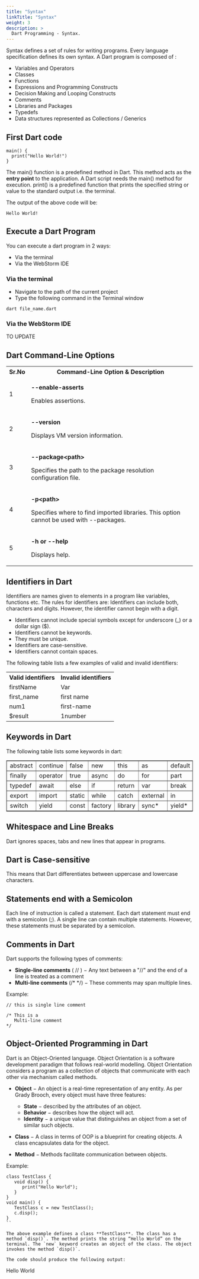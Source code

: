 ```yaml
---
title: "Syntax"
linkTitle: "Syntax"
weight: 3
description: >
  Dart Programming - Syntax.
---
```


Syntax defines a set of rules for writing programs. Every language specification defines its own syntax. A Dart program is composed of :

- Variables and Operators
- Classes
- Functions
- Expressions and Programming Constructs
- Decision Making and Looping Constructs
- Comments
- Libraries and Packages
- Typedefs
- Data structures represented as Collections / Generics

## First Dart code

```
main() {
  print("Hello World!")
}
```

The main() function is a predefined method in Dart. This method acts as the **entry point** to the application. A Dart script needs the main() method for execution. print() is a predefined function that prints the specified string or value to the standard output i.e. the terminal.

The output of the above code will be:

```
Hello World!
```

## Execute a Dart Program

You can execute a dart program in 2 ways:

- Via the terminal
- Via the WebStorm IDE

### Via the terminal

- Navigate to the path of the current project
- Type the following command in the Terminal window

```
dart file_name.dart
```

### Via the WebStorm IDE

TO UPDATE

## Dart Command-Line Options

<table class="table-2">
  <colgroup>
    <col class="thirty" />
    <col class="seventy" />
  </colgroup>

  <tr>
    <th>Sr.No</th>
    <th>Command-Line Option & Description</th>
  </tr>

  <tr>
    <td>1</td>
    <td>
      <p><b>--enable-asserts</b></p>
      <p>Enables assertions.</p>
    </td>
  </tr>

  <tr>
    <td>2</td>
    <td>
      <p><b>--version</b></p>
      <p>Displays VM version information.</p>
    </td>
  </tr>

  <tr>
    <td>3</td>
    <td>
      <p><b>--package&ltpath&gt</b></p>
      <p>Specifies the path to the package resolution configuration file.</p>
    </td>
  </tr>

  <tr>
    <td>4</td>
    <td>
      <p><b>-p&ltpath&gt</b></p>
      <p>Specifies where to find imported libraries. This option cannot be used with --packages.</p>
    </td>
  </tr>

  <tr>
    <td>5</td>
    <td>
      <p><b>-h or --help<path></b></p>
      <p>Displays help.</p>
    </td>
  </tr>
</table>

## Identifiers in Dart

Identifiers are names given to elements in a program like variables, functions etc. The rules for identifiers are: Identifiers can include both, characters and digits. However, the identifier cannot begin with a digit.

- Identifiers cannot include special symbols except for underscore (_) or a dollar sign ($).
- Identifiers cannot be keywords.
- They must be unique.
- Identifiers are case-sensitive.
- Identifiers cannot contain spaces.

The following table lists a few examples of valid and invalid identifiers:

<table class="table-2">
  <colgroup>
    <col class="thirty" />
    <col class="seventy" />
  </colgroup>

  <tr>
    <th>Valid identifiers</th>
    <th>Invalid identifiers</th>
  </tr>

  <tr>
    <td>firstName</td>
    <td>Var</td>
  </tr>

  <tr>
    <td>first_name</td>
    <td>first name</td>
  </tr>

  <tr>
    <td>num1</td>
    <td>first-name</td>
  </tr>

  <tr>
    <td>$result</td>
    <td>1number</td>
  </tr>
</table>

## Keywords in Dart

The following table lists some keywords in dart:

<table class="table-2" border="1">
  <tr>
    <td>abstract</td>
    <td>continue</td>
    <td>false</td>
    <td>new</td>
    <td>this</td>
    <td>as</td>
    <td>default</td>
    <td>final</td>
    <td>null</td>
    <td>throw</td>
    <td>assert</td>
    <td>deferred</td>
  </tr>

  <tr>
    <td>finally</td>
    <td>operator</td>
    <td>true</td>
    <td>async</td>
    <td>do</td>
    <td>for</td>
    <td>part</td>
    <td>try</td>
    <td>async*</td>
    <td>dynamic</td>
    <td>get</td>
    <td>rethrow</td>
  </tr>

  <tr>
    <td>typedef</td>
    <td>await</td>
    <td>else</td>
    <td>if</td>
    <td>return</td>
    <td>var</td>
    <td>break</td>
    <td>enum</td>
    <td>implements*</td>
    <td>set</td>
    <td>void</td>
    <td>case</td>
  </tr>

  <tr>
    <td>export</td>
    <td>import</td>
    <td>static</td>
    <td>while</td>
    <td>catch</td>
    <td>external</td>
    <td>in</td>
    <td>super</td>
    <td>with</td>
    <td>class</td>
    <td>extends</td>
    <td>is</td>
  </tr>

  <tr>
    <td>switch</td>
    <td>yield</td>
    <td>const</td>
    <td>factory</td>
    <td>library</td>
    <td>sync*</td>
    <td>yield*</td>
  </tr>
</table>

## Whitespace and Line Breaks

Dart ignores spaces, tabs and new lines that appear in programs. 

## Dart is Case-sensitive

This means that Dart differentiates between uppercase and lowercase characters.

## Statements end with a Semicolon

Each line of instruction is called a statement. Each dart statement must end with a semicolon (;). A single line can contain multiple statements. However, these statements must be separated by a semicolon.

## Comments in Dart

Dart supports the following types of comments:

* **Single-line comments** ( // ) − Any text between a "//" and the end of a line is treated as a comment
* **Multi-line comments** (/* */) − These comments may span multiple lines.

Example:

```
// this is single line comment  
  
/* This is a   
   Multi-line comment  
*/ 
```

## Object-Oriented Programming in Dart

Dart is an Object-Oriented language. Object Orientation is a software development paradigm that follows real-world modelling. Object Orientation considers a program as a collection of objects that communicate with each other via mechanism called methods.

* **Object** − An object is a real-time representation of any entity. As per Grady Brooch, every object must have three features:
  * **State** − described by the attributes of an object.
  * **Behavior** − describes how the object will act.
  * **Identity** − a unique value that distinguishes an object from a set of similar such objects.

* **Class** − A class in terms of OOP is a blueprint for creating objects. A class encapsulates data for the object.

* **Method** − Methods facilitate communication between objects.

Example:

```
class TestClass {   
   void disp() {     
      print("Hello World"); 
   } 
}  
void main() {   
   TestClass c = new TestClass();   
   c.disp();  
}
``

The above example defines a class **TestClass**. The class has a method `disp()`. The method prints the string “Hello World” on the terminal. The `new` keyword creates an object of the class. The object invokes the method `disp()`.

The code should produce the following output:

```
Hello World
```